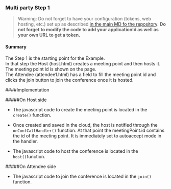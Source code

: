 ### Multi party Step 1


>Warning: Do not forget to have your configuration (tokens, web hosting, etc.) set up as described [in the main MD fo the repository](https://github.com/sightcall/multiparty-js-sample/blob/master/readme.md). **Do not forget to modify the code to add your applicationId as well as your own URL to get a token.**  

#### Summary

The Step 1 is the starting point for the Example.  
In that step the Host (host.html) creates a meeting point and then hosts it. The meeting point id is shown on the page.  
The Attendee (attendee1.html) has a field to fill the meeting point id and clicks the join button to join the conference once it is hosted.

####Implementation

#####On Host side

- The javascript code to create the meeting point is located in the ```create()``` function.

- Once created and saved in the cloud, the host is notified through the ```onConfCallHandler()``` function. At that point the meetingPoint.id contains the id of the meeting point. It is immediately set to autoaccept mode in the handler.

- The javascript code to host the conference is located in the ```host()```function.

#####On Attendee side

- The javascript code to join the conference is located in the ```join()``` function.

